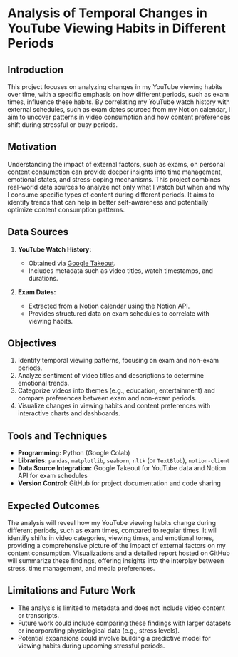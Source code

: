 # Analysis of Temporal Changes in YouTube Viewing Habits in Different Periods

## Introduction  
This project focuses on analyzing changes in my YouTube viewing habits over time, with a specific emphasis on how different periods, such as exam times, influence these habits. By correlating my YouTube watch history with external schedules, such as exam dates sourced from my Notion calendar, I aim to uncover patterns in video consumption and how content preferences shift during stressful or busy periods.

## Motivation  
Understanding the impact of external factors, such as exams, on personal content consumption can provide deeper insights into time management, emotional states, and stress-coping mechanisms. This project combines real-world data sources to analyze not only what I watch but when and why I consume specific types of content during different periods. It aims to identify trends that can help in better self-awareness and potentially optimize content consumption patterns.

## Data Sources  
1. **YouTube Watch History:**  
   - Obtained via [Google Takeout](https://takeout.google.com/).  
   - Includes metadata such as video titles, watch timestamps, and durations.  

2. **Exam Dates:**  
   - Extracted from a Notion calendar using the Notion API.  
   - Provides structured data on exam schedules to correlate with viewing habits.

## Objectives  
1. Identify temporal viewing patterns, focusing on exam and non-exam periods.  
2. Analyze sentiment of video titles and descriptions to determine emotional trends.  
3. Categorize videos into themes (e.g., education, entertainment) and compare preferences between exam and non-exam periods.  
4. Visualize changes in viewing habits and content preferences with interactive charts and dashboards.  

## Tools and Techniques  
- **Programming:** Python (Google Colab)  
- **Libraries:** `pandas`, `matplotlib`, `seaborn`, `nltk` (or `TextBlob`), `notion-client`  
- **Data Source Integration:** Google Takeout for YouTube data and Notion API for exam schedules  
- **Version Control:** GitHub for project documentation and code sharing  

## Expected Outcomes  
The analysis will reveal how my YouTube viewing habits change during different periods, such as exam times, compared to regular times. It will identify shifts in video categories, viewing times, and emotional tones, providing a comprehensive picture of the impact of external factors on my content consumption. Visualizations and a detailed report hosted on GitHub will summarize these findings, offering insights into the interplay between stress, time management, and media preferences.

## Limitations and Future Work  
- The analysis is limited to metadata and does not include video content or transcripts.  
- Future work could include comparing these findings with larger datasets or incorporating physiological data (e.g., stress levels).  
- Potential expansions could involve building a predictive model for viewing habits during upcoming stressful periods.
